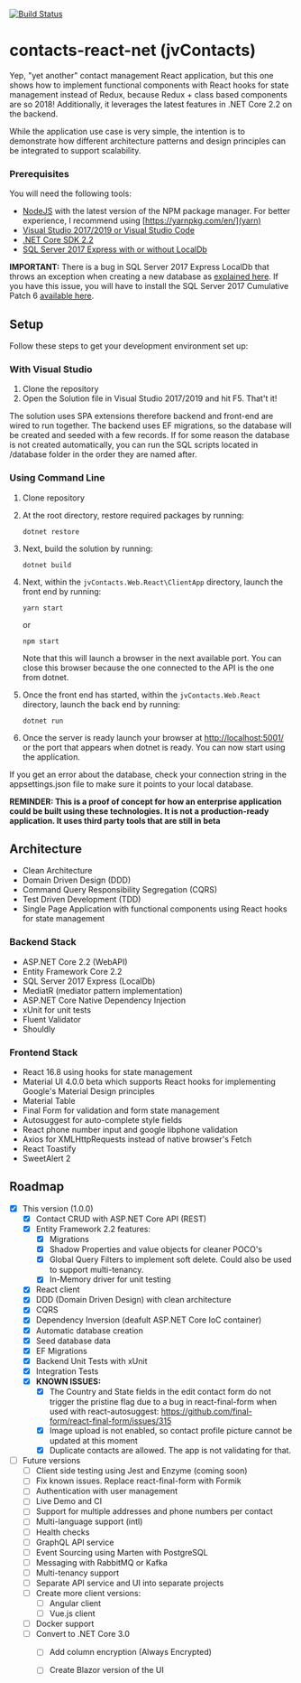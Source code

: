 [![Build Status](https://juanstuff.visualstudio.com/jvContacts/_apis/build/status/j-valenzuela.contacts-react-net?branchName=master)](https://juanstuff.visualstudio.com/jvContacts/_build/latest?definitionId=1&branchName=master)
# contacts-react-net (jvContacts)
Yep, "yet another" contact management React application, but this one shows how to 
implement functional components with React hooks for state management instead of Redux, because Redux + class based components
are so 2018! Additionally, it leverages the latest features in .NET Core 2.2 on the backend. 

While the application use case is very simple, the intention is to 
demonstrate how different architecture patterns and design principles can be integrated 
to support scalability. 

### Prerequisites
You will need the following tools:
* [NodeJS](https://nodejs.org/en/) with the latest version of the NPM package manager. For better experience, I recommend using [https://yarnpkg.com/en/](yarn) 
* [Visual Studio 2017/2019 or Visual Studio Code](https://www.visualstudio.com/downloads/)
* [.NET Core SDK 2.2](https://www.microsoft.com/net/download/dotnet-core/2.2)
* [SQL Server 2017 Express with or without LocalDb](https://www.microsoft.com/en-us/sql-server/sql-server-editions-express)

**IMPORTANT:**
There is a bug in SQL Server 2017 Express LocalDb that throws an exception when creating a new database as
[explained here](https://support.microsoft.com/en-us/help/4096875/fix-access-is-denied-error-when-you-try-to-create-a-database-in-sql-se). If
you have this issue, you will have to install the SQL Server 2017 Cumulative Patch 6 [available here](https://www.microsoft.com/en-us/download/details.aspx?id=56128).

## Setup
Follow these steps to get your development environment set up:

### With Visual Studio
  1. Clone the repository
  2. Open the Solution file in Visual Studio 2017/2019 and hit F5. That't it! 

The solution uses SPA extensions therefore backend and front-end are wired to run together. The backend uses EF migrations, so the database will be created and seeded with a few records. 
If for some reason the database is not created automatically, you can run the SQL scripts located in /database folder in the order they are named after.

### Using Command Line
  1. Clone repository
  2. At the root directory, restore required packages by running:
     ```
     dotnet restore
     ```
  3. Next, build the solution by running:
     ```
     dotnet build
     ```
  4. Next, within the `jvContacts.Web.React\ClientApp` directory, launch the front end by running:
     ```
     yarn start 
     ```
      or
     ```
     npm start
     ```
      Note that this will launch a browser in the next available port. You can close this browser because the one connected to the API is the one from dotnet.

  5. Once the front end has started, within the `jvContacts.Web.React` directory, launch the back end by running:
     ```
	 dotnet run
	 ```
  5. Once the server is ready launch your browser at [http://localhost:5001/](http://localhost:5001/) or the port that appears when dotnet is ready. You can now start using the application.
 
If you get an error about the database, check your connection string in the appsettings.json file to make sure it points to your local database. 

**REMINDER: This is a proof of concept for how an enterprise application could be built
using these technologies. It is not a production-ready application. It uses third party tools that are still in beta**


## Architecture
* Clean Architecture
* Domain Driven Design (DDD)
* Command Query Responsibility Segregation (CQRS)
* Test Driven Development (TDD)
* Single Page Application with functional components using React hooks for state management

### Backend Stack
* ASP.NET Core 2.2 (WebAPI)
* Entity Framework Core 2.2  
* SQL Server 2017 Express (LocalDb) 
* MediatR (mediator pattern implementation)
* ASP.NET Core Native Dependency Injection
* xUnit for unit tests
* Fluent Validator
* Shouldly
 
### Frontend Stack
* React 16.8 using hooks for state management
* Material UI 4.0.0 beta which supports React hooks for implementing Google's Material Design principles
* Material Table 
* Final Form for validation and form state management
* Autosuggest for auto-complete style fields
* React phone number input and google libphone validation
* Axios for XMLHttpRequests instead of native browser's Fetch
* React Toastify
* SweetAlert 2

## Roadmap
- [x] This version (1.0.0)
    - [x] Contact CRUD with ASP.NET Core API (REST)
    - [x] Entity Framework 2.2 features:
      - [x] Migrations 
      - [x] Shadow Properties and value objects for cleaner POCO's
      - [x] Global Query Filters to implement soft delete. Could also be used to support multi-tenancy.
      - [x] In-Memory driver for unit testing
    - [x] React client         
    - [x] DDD (Domain Driven Design) with clean architecture         
    - [x] CQRS
    - [x] Dependency Inversion (deafult ASP.NET Core IoC container)
    - [x] Automatic database creation
    - [x] Seed database data
    - [x] EF Migrations
    - [x] Backend Unit Tests with xUnit
    - [x] Integration Tests    
    - [x] **KNOWN ISSUES:** 
      - [x] The Country and State fields in the edit contact form do not trigger the pristine flag due to a bug in react-final-form when used with react-autosuggest: https://github.com/final-form/react-final-form/issues/315
      - [x] Image upload is not enabled, so contact profile picture cannot be updated at this moment
      - [x] Duplicate contacts are allowed. The app is not validating for that. 
- [ ] Future versions 
    - [ ] Client side testing using Jest and Enzyme (coming soon) 
    - [ ] Fix known issues. Replace react-final-form with Formik
    - [ ] Authentication with user management
    - [ ] Live Demo and CI
    - [ ] Support for multiple addresses and phone numbers per contact
    - [ ] Multi-language support (intl)
    - [ ] Health checks
    - [ ] GraphQL API service
    - [ ] Event Sourcing using Marten with PostgreSQL
    - [ ] Messaging with RabbitMQ or Kafka
    - [ ] Multi-tenancy support
    - [ ] Separate API service and UI into separate projects
    - [ ] Create more client versions:
      - [ ] Angular client
      - [ ] Vue.js client
    - [ ] Docker support
    - [ ] Convert to .NET Core 3.0
      - [ ] Add column encryption (Always Encrypted)
      - [ ] Create Blazor version of the UI
    

